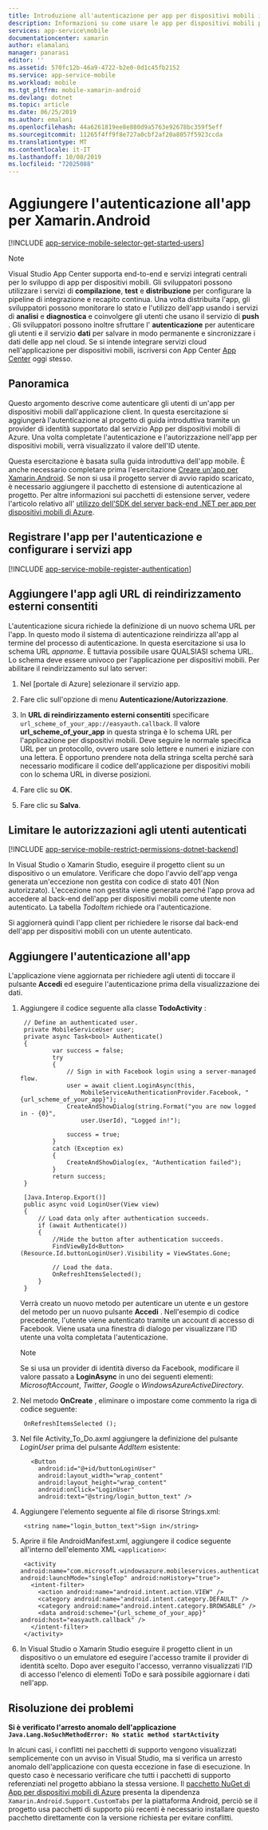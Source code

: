 ```yaml
---
title: Introduzione all'autenticazione per app per dispositivi mobili in Xamarin Android
description: Informazioni su come usare le app per dispositivi mobili per autenticare gli utenti dell'app per Xamarin Android tramite vari provider di identità, tra cui AAD, Google, Facebook, Twitter e Microsoft.
services: app-service\mobile
documentationcenter: xamarin
author: elamalani
manager: panarasi
editor: ''
ms.assetid: 570fc12b-46a9-4722-b2e0-0d1c45fb2152
ms.service: app-service-mobile
ms.workload: mobile
ms.tgt_pltfrm: mobile-xamarin-android
ms.devlang: dotnet
ms.topic: article
ms.date: 06/25/2019
ms.author: emalani
ms.openlocfilehash: 44a6261819ee8e880d9a5763e92678bc359f5eff
ms.sourcegitcommit: 11265f4ff9f8e727a0cbf2af20a8057f5923ccda
ms.translationtype: MT
ms.contentlocale: it-IT
ms.lasthandoff: 10/08/2019
ms.locfileid: "72025088"
---
```

# <a name="add-authentication-to-your-xamarinandroid-app"></a>Aggiungere l'autenticazione all'app per Xamarin.Android
[!INCLUDE [app-service-mobile-selector-get-started-users](../../includes/app-service-mobile-selector-get-started-users.md)]

> [!NOTE]
> Visual Studio App Center supporta end-to-end e servizi integrati centrali per lo sviluppo di app per dispositivi mobili. Gli sviluppatori possono utilizzare i servizi di **compilazione**, **test** e **distribuzione** per configurare la pipeline di integrazione e recapito continua. Una volta distribuita l'app, gli sviluppatori possono monitorare lo stato e l'utilizzo dell'app usando i servizi di **analisi** e **diagnostica** e coinvolgere gli utenti che usano il servizio di **push** . Gli sviluppatori possono inoltre sfruttare l' **autenticazione** per autenticare gli utenti e il servizio **dati** per salvare in modo permanente e sincronizzare i dati delle app nel cloud.
> Se si intende integrare servizi cloud nell'applicazione per dispositivi mobili, iscriversi con App Center [App Center](https://appcenter.ms/?utm_source=zumo&utm_medium=Azure&utm_campaign=zumo%20doc) oggi stesso.

## <a name="overview"></a>Panoramica
Questo argomento descrive come autenticare gli utenti di un'app per dispositivi mobili dall'applicazione client. In questa esercitazione si aggiungerà l'autenticazione al progetto di guida introduttiva tramite un provider di identità supportato dal servizio App per dispositivi mobili di Azure. Una volta completate l'autenticazione e l'autorizzazione nell'app per dispositivi mobili, verrà visualizzato il valore dell'ID utente.

Questa esercitazione è basata sulla guida introduttiva dell'app mobile. È anche necessario completare prima l'esercitazione [Creare un'app per Xamarin.Android]. Se non si usa il progetto server di avvio rapido scaricato, è necessario aggiungere il pacchetto di estensione di autenticazione al progetto. Per altre informazioni sui pacchetti di estensione server, vedere l'articolo relativo all' [utilizzo dell'SDK del server back-end .NET per app per dispositivi mobili di Azure](app-service-mobile-dotnet-backend-how-to-use-server-sdk.md).

## <a name="register"></a>Registrare l'app per l'autenticazione e configurare i servizi app
[!INCLUDE [app-service-mobile-register-authentication](../../includes/app-service-mobile-register-authentication.md)]

## <a name="redirecturl"></a>Aggiungere l'app agli URL di reindirizzamento esterni consentiti

L'autenticazione sicura richiede la definizione di un nuovo schema URL per l'app. In questo modo il sistema di autenticazione reindirizza all'app al termine del processo di autenticazione. In questa esercitazione si usa lo schema URL _appname_. È tuttavia possibile usare QUALSIASI schema URL. Lo schema deve essere univoco per l'applicazione per dispositivi mobili. Per abilitare il reindirizzamento sul lato server:

1. Nel [portale di Azure] selezionare il servizio app.

2. Fare clic sull'opzione di menu **Autenticazione/Autorizzazione**.

3. In **URL di reindirizzamento esterni consentiti** specificare `url_scheme_of_your_app://easyauth.callback`.  Il valore **url_scheme_of_your_app** in questa stringa è lo schema URL per l'applicazione per dispositivi mobili.  Deve seguire le normale specifica URL per un protocollo, ovvero usare solo lettere e numeri e iniziare con una lettera.  È opportuno prendere nota della stringa scelta perché sarà necessario modificare il codice dell'applicazione per dispositivi mobili con lo schema URL in diverse posizioni.

4. Fare clic su **OK**.

5. Fare clic su **Salva**.

## <a name="permissions"></a>Limitare le autorizzazioni agli utenti autenticati
[!INCLUDE [app-service-mobile-restrict-permissions-dotnet-backend](../../includes/app-service-mobile-restrict-permissions-dotnet-backend.md)]

In Visual Studio o Xamarin Studio, eseguire il progetto client su un dispositivo o un emulatore. Verificare che dopo l'avvio dell'app venga generata un'eccezione non gestita con codice di stato 401 (Non autorizzato). L'eccezione non gestita viene generata perché l'app prova ad accedere al back-end dell'app per dispositivi mobili come utente non autenticato. La tabella *TodoItem* richiede ora l'autenticazione.

Si aggiornerà quindi l'app client per richiedere le risorse dal back-end dell'app per dispositivi mobili con un utente autenticato.

## <a name="add-authentication"></a>Aggiungere l'autenticazione all'app
L'applicazione viene aggiornata per richiedere agli utenti di toccare il pulsante **Accedi** ed eseguire l'autenticazione prima della visualizzazione dei dati.

1. Aggiungere il codice seguente alla classe **TodoActivity** :
   
        // Define an authenticated user.
        private MobileServiceUser user;
        private async Task<bool> Authenticate()
        {
                var success = false;
                try
                {
                    // Sign in with Facebook login using a server-managed flow.
                    user = await client.LoginAsync(this,
                        MobileServiceAuthenticationProvider.Facebook, "{url_scheme_of_your_app}");
                    CreateAndShowDialog(string.Format("you are now logged in - {0}",
                        user.UserId), "Logged in!");
   
                    success = true;
                }
                catch (Exception ex)
                {
                    CreateAndShowDialog(ex, "Authentication failed");
                }
                return success;
        }
   
        [Java.Interop.Export()]
        public async void LoginUser(View view)
        {
            // Load data only after authentication succeeds.
            if (await Authenticate())
            {
                //Hide the button after authentication succeeds.
                FindViewById<Button>(Resource.Id.buttonLoginUser).Visibility = ViewStates.Gone;
   
                // Load the data.
                OnRefreshItemsSelected();
            }
        }
   
    Verrà creato un nuovo metodo per autenticare un utente e un gestore del metodo per un nuovo pulsante **Accedi** . Nell'esempio di codice precedente, l'utente viene autenticato tramite un account di accesso di Facebook. Viene usata una finestra di dialogo per visualizzare l'ID utente una volta completata l'autenticazione.
   
   > [!NOTE]
   > Se si usa un provider di identità diverso da Facebook, modificare il valore passato a **LoginAsync** in uno dei seguenti elementi: *MicrosoftAccount*, *Twitter*, *Google* o *WindowsAzureActiveDirectory*.
   > 
   > 
2. Nel metodo **OnCreate** , eliminare o impostare come commento la riga di codice seguente:
   
        OnRefreshItemsSelected ();
3. Nel file Activity_To_Do.axml aggiungere la definizione del pulsante *LoginUser* prima del pulsante *AddItem* esistente:
   
          <Button
            android:id="@+id/buttonLoginUser"
            android:layout_width="wrap_content"
            android:layout_height="wrap_content"
            android:onClick="LoginUser"
            android:text="@string/login_button_text" />
4. Aggiungere l'elemento seguente al file di risorse Strings.xml:
   
        <string name="login_button_text">Sign in</string>
5. Aprire il file AndroidManifest.xml, aggiungere il codice seguente all'interno dell'elemento XML `<application>`:

        <activity android:name="com.microsoft.windowsazure.mobileservices.authentication.RedirectUrlActivity" android:launchMode="singleTop" android:noHistory="true">
          <intent-filter>
            <action android:name="android.intent.action.VIEW" />
            <category android:name="android.intent.category.DEFAULT" />
            <category android:name="android.intent.category.BROWSABLE" />
            <data android:scheme="{url_scheme_of_your_app}" android:host="easyauth.callback" />
          </intent-filter>
        </activity>

6. In Visual Studio o Xamarin Studio eseguire il progetto client in un dispositivo o un emulatore ed eseguire l'accesso tramite il provider di identità scelto. Dopo aver eseguito l'accesso, verranno visualizzati l'ID di accesso l'elenco di elementi ToDo e sarà possibile aggiornare i dati nell'app.

## <a name="troubleshooting"></a>Risoluzione dei problemi

**Si è verificato l'arresto anomalo dell'applicazione `Java.Lang.NoSuchMethodError: No static method startActivity`**

In alcuni casi, i conflitti nei pacchetti di supporto vengono visualizzati semplicemente con un avviso in Visual Studio, ma si verifica un arresto anomalo dell'applicazione con questa eccezione in fase di esecuzione. In questo caso è necessario verificare che tutti i pacchetti di supporto referenziati nel progetto abbiano la stessa versione. Il [pacchetto NuGet di App per dispositivi mobili di Azure](https://www.nuget.org/packages/Microsoft.Azure.Mobile.Client/) presenta la dipendenza `Xamarin.Android.Support.CustomTabs` per la piattaforma Android, perciò se il progetto usa pacchetti di supporto più recenti è necessario installare questo pacchetto direttamente con la versione richiesta per evitare conflitti.

<!-- URLs. -->
[Creare un'app per Xamarin.Android]: app-service-mobile-xamarin-android-get-started.md
